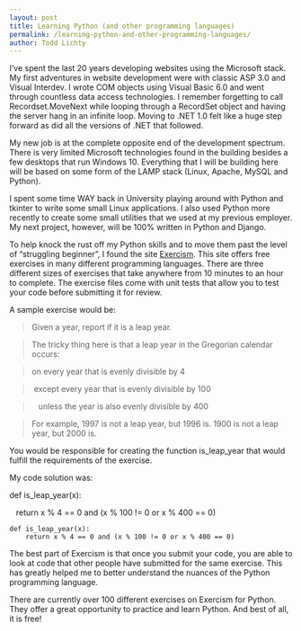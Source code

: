 ```yaml
---
layout: post
title: Learning Python (and other programming languages)
permalink: /learning-python-and-other-programming-languages/
author: Todd Lichty
---
```

<p>I’ve spent the last 20 years developing websites using the Microsoft stack. My first adventures in website development were with classic ASP 3.0 and Visual Interdev. I wrote COM objects using Visual Basic 6.0 and went through countless data access technologies. I remember forgetting to call Recordset.MoveNext while looping through a RecordSet object and having the server hang in an infinite loop. Moving to .NET 1.0 felt like a huge step forward as did all the versions of .NET that followed. </p><p>My new job is at the complete opposite end of the development spectrum. There is very limited Microsoft technologies found in the building besides a few desktops that run Windows 10. Everything that I will be building here will be based on some form of the LAMP stack (Linux, Apache, MySQL and Python).</p><p>I spent some time WAY back in University playing around with Python and tkinter to write some small Linux applications. I also used Python more recently to create some small utilities that we used at my previous employer. My next project, however, will be 100% written in Python and Django.</p><p>To help knock the rust off my Python skills and to move them past the level of “struggling beginner”, I found the site <a href="https://exercism.io/">Exercism</a>. This site offers free exercises in many different programming languages. There are three different sizes of exercises that take anywhere from 10 minutes to an hour to complete. The exercise files come with unit tests that allow you to test your code before submitting it for review.</p><p>A sample exercise would be:</p><blockquote>Given a year, report if it is a leap year.</blockquote><blockquote>The tricky thing here is that a leap year in the Gregorian calendar occurs:</blockquote><blockquote>on every year that is evenly divisible by 4</blockquote><blockquote>  except every year that is evenly divisible by 100</blockquote><blockquote>    unless the year is also evenly divisible by 400</blockquote><blockquote>For example, 1997 is not a leap year, but 1996 is. 1900 is not a leap year, but 2000 is.</blockquote><p>You would be responsible for creating the function is_leap_year that would fulfill the requirements of the exercise.</p><p>My code solution was:</p><p>def is_leap_year(x):</p><p>    return x % 4 == 0 and (x % 100 != 0 or x % 400 == 0)</p><!--kg-card-begin: markdown--><pre><code>def is_leap_year(x):
    return x % 4 == 0 and (x % 100 != 0 or x % 400 == 0)
</code></pre>
<!--kg-card-end: markdown--><p>The best part of Exercism is that once you submit your code, you are able to look at code that other people have submitted for the same exercise. This has greatly helped me to better understand the nuances of the Python programming language. </p><p>There are currently over 100 different exercises on Exercism for Python. They offer a great opportunity to practice and learn Python. And best of all, it is free!</p>